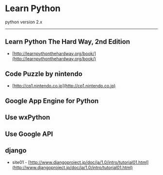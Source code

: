 # Learn Python 
python version 2.x

---

## Learn Python The Hard Way, 2nd Edition
- [http://learnpythonthehardway.org/book/](http://learnpythonthehardway.org/book/)

## Code Puzzle by nintendo
- [http://cp1.nintendo.co.jp](http://cp1.nintendo.co.jp)

## Google App Engine for Python

## Use wxPython

## Use Google API

## django
- site01 - [http://www.djangoproject.jp/doc/ja/1.0/intro/tutorial01.html](http://www.djangoproject.jp/doc/ja/1.0/intro/tutorial01.html)



